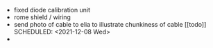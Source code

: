 - fixed diode calibration unit
- rome shield / wiring
- send photo of cable to elia to illustrate chunkiness of cable [[todo]]
  SCHEDULED: <2021-12-08 Wed>
-